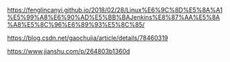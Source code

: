 https://fenglincanyi.github.io/2018/02/28/Linux%E6%9C%8D%E5%8A%A1%E5%99%A8%E6%90%AD%E5%BB%BAJenkins%E8%87%AA%E5%8A%A8%E5%8C%96%E6%89%93%E5%8C%85/

https://blog.csdn.net/gaochujia/article/details/78460319

https://www.jianshu.com/p/264803b1360d
